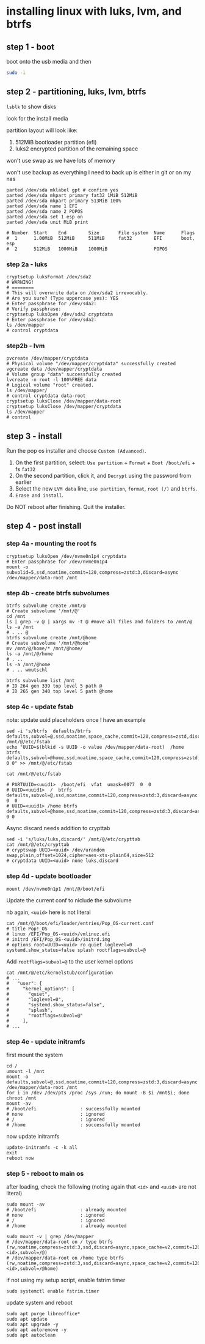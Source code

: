 # installing linux with luks, lvm, and btrfs

## step 1 - boot

boot onto the usb media and then

```bash
sudo -i
```

## step 2 - partitioning, luks, lvm, btrfs

`lsblk` to show disks

look for the install media

partition layout will look like:
1. 512MiB bootloader partition (efi)
2. luks2 encrypted partition of the remaining space

won't use swap as we have lots of memory

won't use backup as everything I need to back up is either in git or on my nas

```shell
parted /dev/sda mklabel gpt # confirm yes
parted /dev/sda mkpart primary fat32 1MiB 512MiB
parted /dev/sda mkpart primary 513MiB 100%
parted /dev/sda name 1 EFI
parted /dev/sda name 2 POPOS
parted /dev/sda set 1 esp on
parted /dev/sda unit MiB print

# Number  Start    End        Size       File system  Name      Flags
#  1      1.00MiB  512MiB     511MiB     fat32        EFI       boot, esp
#  2      512MiB   1000MiB    1000MiB                 POPOS
```

### step 2a - luks

```shell
cryptsetup luksFormat /dev/sda2
# WARNING!
# ========
# This will overwrite data on /dev/sda2 irrevocably.
# Are you sure? (Type uppercase yes): YES
# Enter passphrase for /dev/sda2:
# Verify passphrase:
cryptsetup luksOpen /dev/sda2 cryptdata
# Enter passphrase for /dev/sda2:
ls /dev/mapper
# control cryptdata
```

### step2b - lvm

```shell
pvcreate /dev/mapper/cryptdata
# Physical volume "/dev/mapper/cryptdata" successfully created
vgcreate data /dev/mapper/cryptdata
# Volume group "data" successfully created
lvcreate -n root -l 100%FREE data
# Logical volume "root" created.
ls /dev/mapper/
# control cryptdata data-root
cryptsetup luksClose /dev/mapper/data-root
cryptsetup luksClose /dev/mapper/cryptdata
ls /dev/mapper
# control
```

## step 3 - install

Run the pop os installer and choose `Custom (Advanced)`.

1. On the first partition, select: `Use partition` + `Format` + `Boot /boot/efi` + fs `fat32`
2. On the second partition, click it, and `Decrypt` using the password from earlier
3. Select the new `LVM data` line, `use partition`, `format`, `root (/)` and `btrfs`.
4. `Erase and install`.

Do NOT reboot after finishing. Quit the installer.

## step 4 - post install

### step 4a - mounting the root fs

```shell
cryptsetup luksOpen /dev/nvme0n1p4 cryptdata
# Enter passphrase for /dev/nvme0n1p4
mount -o subvolid=5,ssd,noatime,commit=120,compress=zstd:3,discard=async /dev/mapper/data-root /mnt
```

### step 4b - create btrfs subvolumes

```shell
btrfs subvolume create /mnt/@
# Create subvolume '/mnt/@'
cd /mnt
ls | grep -v @ | xargs mv -t @ #move all files and folders to /mnt/@
ls -a /mnt
# . .. @
btrfs subvolume create /mnt/@home
# Create subvolume '/mnt/@home'
mv /mnt/@/home/* /mnt/@home/
ls -a /mnt/@/home
# . ..
ls -a /mnt/@home
# . .. wmutschl

btrfs subvolume list /mnt
# ID 264 gen 339 top level 5 path @
# ID 265 gen 340 top level 5 path @home
```

### step 4c - update fstab

note: update uuid placeholders once I have an example

```shell
sed -i 's/btrfs  defaults/btrfs  defaults,subvol=@,ssd,noatime,space_cache,commit=120,compress=zstd,discard=async/' /mnt/@/etc/fstab
echo "UUID=$(blkid -s UUID -o value /dev/mapper/data-root)  /home  btrfs  defaults,subvol=@home,ssd,noatime,space_cache,commit=120,compress=zstd,discard=async   0 0" >> /mnt/@/etc/fstab

cat /mnt/@/etc/fstab

# PARTUUID=<uuid1>  /boot/efi  vfat  umask=0077  0  0
# UUID=<uuid1>  /  btrfs  defaults,subvol=@,ssd,noatime,commit=120,compress=zstd:3,discard=async  0  0
# UUID=<uuid1> /home btrfs defaults,subvol=@home,ssd,noatime,commit=120,compress=zstd:3,discard=async 0 0
```

Async discard needs addition to crypttab

```shell
sed -i 's/luks/luks,discard/' /mnt/@/etc/crypttab
cat /mnt/@/etc/crypttab
# cryptswap UUID=<uuid> /dev/urandom swap,plain,offset=1024,cipher=aes-xts-plain64,size=512
# cryptdata UUID=<uuid> none luks,discard
```

### step 4d - update bootloader

```shell
mount /dev/nvme0n1p1 /mnt/@/boot/efi
```

Update the current conf to niclude the subvolume

nb again, `<uuid>` here is not literal

```shell
cat /mnt/@/boot/efi/loader/entries/Pop_OS-current.conf
# title Pop!_OS
# linux /EFI/Pop_OS-<uuid>/vmlinuz.efi
# initrd /EFI/Pop_OS-<uuid>/initrd.img
# options root=UUID=<uuid> ro quiet loglevel=0 systemd.show_status=false splash rootflags=subvol=@
```

Add `rootflags=subvol=@` to the user kernel options

```shell
cat /mnt/@/etc/kernelstub/configuration
# ...
#   "user": {
#     "kernel_options": [
#       "quiet",
#       "loglevel=0",
#       "systemd.show_status=false",
#       "splash",
#       "rootflags=subvol=@"
#     ],
# ...
```

### step 4e - update initramfs

first mount the system

```shell
cd /
umount -l /mnt
mount -o defaults,subvol=@,ssd,noatime,commit=120,compress=zstd:3,discard=async /dev/mapper/data-root /mnt
for i in /dev /dev/pts /proc /sys /run; do mount -B $i /mnt$i; done
chroot /mnt
mount -av
# /boot/efi                : successfully mounted
# none                     : ignored
# /                        : ignored
# /home                    : successfully mounted
```

now update initramfs

```shell
update-initramfs -c -k all
exit
reboot now
```

### step 5 - reboot to main os

after loading, check the following (noting again that `<id>` and `<uuid>` are not literal)

```shell
sudo mount -av
# /boot/efi                : already mounted
# none                     : ignored
# /                        : ignored
# /home                    : already mounted

sudo mount -v | grep /dev/mapper
# /dev/mapper/data-root on / type btrfs (rw,noatime,compress=zstd:3,ssd,discard=async,space_cache=v2,commit=120,subvolid=<id>,subvol=/@)
# /dev/mapper/data-root on /home type btrfs (rw,noatime,compress=zstd:3,ssd,discard=async,space_cache=v2,commit=120,subvolid=<id>,subvol=/@home)
```

if not using my setup script, enable fstrim timer

```shell
sudo systemctl enable fstrim.timer
```

update system and reboot

```shell
sudo apt purge libreoffice*
sudo apt update
sudo apt upgrade -y
sudo apt autoremove -y
sudo apt autoclean
```
